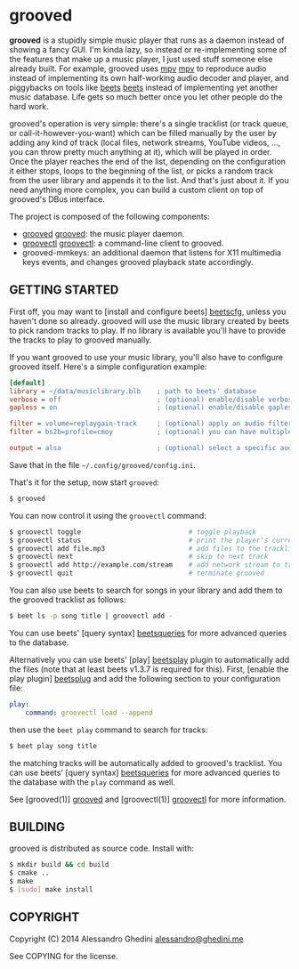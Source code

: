 grooved
=======

**grooved** is a stupidly simple music player that runs as a daemon instead of
showing a fancy GUI. I'm kinda lazy, so instead or re-implementing some of the
features that make up a music player, I just used stuff someone else already
built. For example, grooved uses [mpv] [mpv] to reproduce audio instead of
implementing its own half-working audio decoder and player, and piggybacks on
tools like [beets] [beets] instead of implementing yet another music database.
Life gets so much better once you let other people do the hard work.

grooved's operation is very simple: there's a single tracklist (or track queue,
or call-it-however-you-want) which can be filled manually by the user by adding
any kind of track (local files, network streams, YouTube videos, ..., you can
throw pretty much anything at it), which will be played in order. Once the
player reaches the end of the list, depending on the configuration it either
stops, loops to the beginning of the list, or picks a random track from the user
library and appends it to the list. And that's just about it. If you need
anything more complex, you can build a custom client on top of grooved's DBus
interface.

The project is composed of the following components:

* [grooved] [grooved]: the music player daemon.
* [groovectl] [groovectl]: a command-line client to grooved.
* grooved-mmkeys: an additional daemon that listens for X11 multimedia keys
  events, and changes grooved playback state accordingly.

[mpv]: http://mpv.io/
[beets]: http://beets.radbox.org/

## GETTING STARTED

First off, you may want to [install and configure beets] [beetscfg], unless you
haven't done so already. grooved will use the music library created by beets to
pick random tracks to play. If no library is available you'll have to provide
the tracks to play to grooved manually.

If you want grooved to use your music library, you'll also have to configure
grooved itself. Here's a simple configuration example:

```ini
[default]
library = ~/data/musiclibrary.blb    ; path to beets' database
verbose = off                        ; (optional) enable/disable verbose output
gapless = on                         ; (optional) enable/disable gapless audio

filter = volume=replaygain-track     ; (optional) apply an audio filter
filter = bs2b=profile=cmoy           ; (optional) you can have multiple filters

output = alsa                        ; (optional) select a specific audio output
```

Save that in the file `~/.config/grooved/config.ini`.

That's it for the setup, now start `grooved`:

```bash
$ grooved
```

You can now control it using the `groovectl` command:

```bash
$ groovectl toggle                           # toggle playback
$ groovectl status                           # print the player's current status
$ groovectl add file.mp3                     # add files to the tracklist
$ groovectl next                             # skip to next track
$ groovectl add http://example.com/stream    # add network stream to tracklist
$ groovectl quit                             # terminate grooved
```

You can also use beets to search for songs in your library and add them to the
grooved tracklist as follows:

```bash
$ beet ls -p song title | groovectl add -
```

You can use beets' [query syntax] [beetsqueries] for more advanced queries to
the database.

Alternatively you can use beets' [play] [beetsplay] plugin to automatically add
the files (note that at least beets v1.3.7 is required for this). First, [enable
the play plugin] [beetsplug] and add the following section to your configuration
file:

```yaml
play:
    command: groovectl load --append
```

then use the `beet play` command to search for tracks:

```bash
$ beet play song title
```

the matching tracks will be automatically added to grooved's tracklist. You can
use beets' [query syntax] [beetsqueries] for more advanced queries to the
database with the `play` command as well.

See [grooved(1)] [grooved] and [groovectl(1)] [groovectl] for more information.

[beetscfg]: http://beets.readthedocs.org/en/latest/guides/main.html
[grooved]: http://ghedo.github.io/grooved/grooved.1.html
[groovectl]: http://ghedo.github.io/grooved/groovectl.1.html
[beetsplay]: http://beets.readthedocs.org/en/latest/plugins/play.html
[beetsplug]: http://beets.readthedocs.org/en/latest/plugins/index.html#using-plugins
[beetsqueries]: http://beets.readthedocs.org/en/latest/reference/query.html

## BUILDING

grooved is distributed as source code. Install with:

```bash
$ mkdir build && cd build
$ cmake ..
$ make
$ [sudo] make install
```

## COPYRIGHT

Copyright (C) 2014 Alessandro Ghedini <alessandro@ghedini.me>

See COPYING for the license.
